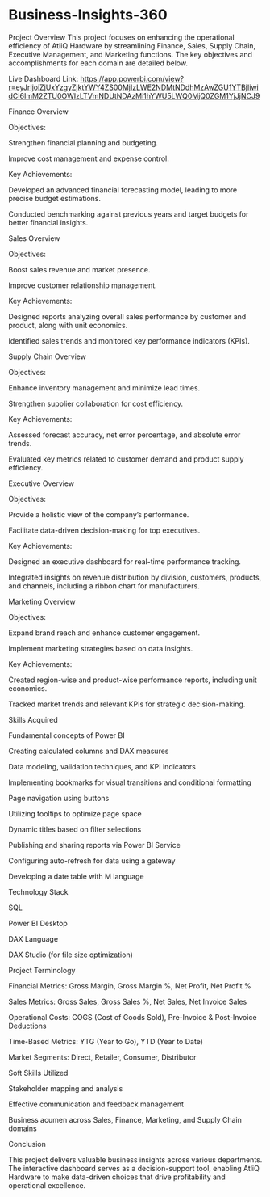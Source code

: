 # Business-Insights-360
Project Overview
This project focuses on enhancing the operational efficiency of AtliQ Hardware by streamlining Finance, Sales, Supply Chain, Executive Management, and Marketing functions. The key objectives and accomplishments for each domain are detailed below.

Live Dashboard Link: https://app.powerbi.com/view?r=eyJrIjoiZjUxYzgyZjktYWY4ZS00MjIzLWE2NDMtNDdhMzAwZGU1YTBjIiwidCI6ImM2ZTU0OWIzLTVmNDUtNDAzMi1hYWU5LWQ0MjQ0ZGM1YjJjNCJ9

Finance Overview

Objectives:

Strengthen financial planning and budgeting.

Improve cost management and expense control.

Key Achievements:

Developed an advanced financial forecasting model, leading to more precise budget estimations.

Conducted benchmarking against previous years and target budgets for better financial insights.

Sales Overview

Objectives:

Boost sales revenue and market presence.

Improve customer relationship management.

Key Achievements:

Designed reports analyzing overall sales performance by customer and product, along with unit economics.

Identified sales trends and monitored key performance indicators (KPIs).

Supply Chain Overview

Objectives:

Enhance inventory management and minimize lead times.

Strengthen supplier collaboration for cost efficiency.

Key Achievements:

Assessed forecast accuracy, net error percentage, and absolute error trends.

Evaluated key metrics related to customer demand and product supply efficiency.

Executive Overview

Objectives:

Provide a holistic view of the company’s performance.

Facilitate data-driven decision-making for top executives.

Key Achievements:

Designed an executive dashboard for real-time performance tracking.

Integrated insights on revenue distribution by division, customers, products, and channels, including a ribbon chart for manufacturers.

Marketing Overview

Objectives:

Expand brand reach and enhance customer engagement.

Implement marketing strategies based on data insights.

Key Achievements:

Created region-wise and product-wise performance reports, including unit economics.

Tracked market trends and relevant KPIs for strategic decision-making.

Skills Acquired

Fundamental concepts of Power BI

Creating calculated columns and DAX measures

Data modeling, validation techniques, and KPI indicators

Implementing bookmarks for visual transitions and conditional formatting

Page navigation using buttons

Utilizing tooltips to optimize page space

Dynamic titles based on filter selections

Publishing and sharing reports via Power BI Service

Configuring auto-refresh for data using a gateway

Developing a date table with M language

Technology Stack

SQL

Power BI Desktop

DAX Language

DAX Studio (for file size optimization)

Project Terminology

Financial Metrics: Gross Margin, Gross Margin %, Net Profit, Net Profit %

Sales Metrics: Gross Sales, Gross Sales %, Net Sales, Net Invoice Sales

Operational Costs: COGS (Cost of Goods Sold), Pre-Invoice & Post-Invoice Deductions

Time-Based Metrics: YTG (Year to Go), YTD (Year to Date)

Market Segments: Direct, Retailer, Consumer, Distributor

Soft Skills Utilized

Stakeholder mapping and analysis

Effective communication and feedback management

Business acumen across Sales, Finance, Marketing, and Supply Chain domains

Conclusion

This project delivers valuable business insights across various departments. The interactive dashboard serves as a decision-support tool, enabling AtliQ Hardware to make data-driven choices that drive profitability and operational excellence.

